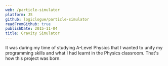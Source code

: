 ```yaml
---
web: /particle-simulator
platform: JS
github: logiclogue/particle-simulator
readFromGithub: true
publishDate: 2015-11-04
title: Gravity Simulator
---
```


It was during my time of studying A-Level Physics that I wanted to unify my
programming skills and what I had learnt in the Physics classroom. That's how
this project was born.
